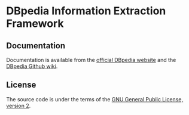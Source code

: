 # DBpedia Information Extraction Framework

## Documentation

Documentation is available from the [official DBpedia website](http://dbpedia.org) and the [DBpedia Github wiki](https://github.com/dbpedia/extraction-framework/wiki).


## License

The source code is under the terms of the [GNU General Public License, version 2](http://www.gnu.org/licenses/gpl-2.0.html).

